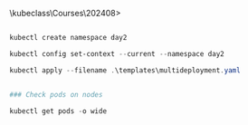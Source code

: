 
\kubeclass\Courses\202408>

```powershell

kubectl create namespace day2

kubectl config set-context --current --namespace day2

kubectl apply --filename .\templates\multideployment.yaml


### Check pods on nodes

kubectl get pods -o wide

```
